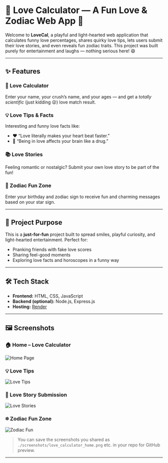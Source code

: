 # 💖 Love Calculator — A Fun Love & Zodiac Web App 💖

Welcome to **LoveCal**, a playful and light-hearted web application that calculates funny love percentages, shares quirky love tips, lets users submit their love stories, and even reveals fun zodiac traits. This project was built purely for entertainment and laughs — nothing serious here! 😄

---

## ✨ Features

### 🔢 Love Calculator
Enter your name, your crush’s name, and your ages — and get a *totally scientific* (just kidding 😜) love match result.

### 💡 Love Tips & Facts
Interesting and funny love facts like:
- ❤️ “Love literally makes your heart beat faster.”
- 🧠 “Being in love affects your brain like a drug.”

### 📚 Love Stories
Feeling romantic or nostalgic? Submit your own love story to be part of the fun!

### 🔮 Zodiac Fun Zone
Enter your birthday and zodiac sign to receive fun and charming messages based on your star sign.

---

## 🎯 Project Purpose

This is a **just-for-fun** project built to spread smiles, playful curiosity, and light-hearted entertainment. Perfect for:
- Pranking friends with fake love scores
- Sharing feel-good moments
- Exploring love facts and horoscopes in a funny way

---

## 🛠️ Tech Stack

- **Frontend:** HTML, CSS, JavaScript
- **Backend (optional):** Node.js, Express.js
- **Hosting:** [Render](https://render.com)

---

## 🖼️ Screenshots

### 🏠 Home – Love Calculator
![Home Page](./screenshots/love_calculator_home.png)

### 💡 Love Tips
![Love Tips](./screenshots/love_tips.png)

### 📖 Love Story Submission
![Love Stories](./screenshots/love_stories.png)

### 🔯 Zodiac Fun Zone
![Zodiac Fun](./screenshots/zodiac_zone.png)

> You can save the screenshots you shared as `./screenshots/love_calculator_home.png` etc. in your repo for GitHub preview.

---
